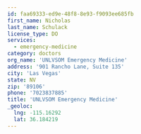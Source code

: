 ```yaml
---
id: faa69333-ed9e-48f8-8e93-f9093ee685fb
first_name: Nicholas
last_name: Schulack
license_type: DO
services:
  - emergency-medicine
category: doctors
org_name: 'UNLVSOM Emergency Medicine'
address: '901 Rancho Lane, Suite 135'
city: 'Las Vegas'
state: NV
zip: '89106'
phone: '7023837885'
title: 'UNLVSOM Emergency Medicine'
_geoloc:
  lng: -115.16292
  lat: 36.184219
---
```

